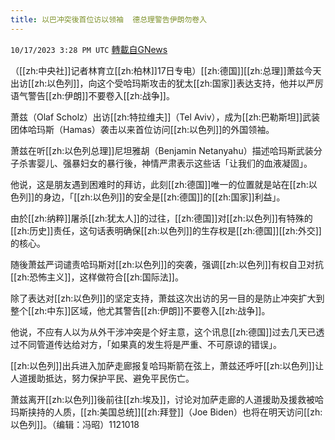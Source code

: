 ```yaml
---
title: 以巴冲突後首位访以领袖  德总理警告伊朗勿卷入
---
```

`10/17/2023 3:28 PM UTC` [轉載自GNews](https://gnews.org/articles/1847155)

（[[zh:中央社]]记者林育立[[zh:柏林]]17日专电）[[zh:德国]][[zh:总理]]萧兹今天出访[[zh:以色列]]，向这个受哈玛斯攻击的犹太[[zh:国家]]表达支持，他并以严厉语气警告[[zh:伊朗]]不要卷入[[zh:战争]]。

萧兹（Olaf Scholz）出访[[zh:特拉维夫]]（Tel Aviv），成为[[zh:巴勒斯坦]]武装团体哈玛斯（Hamas）袭击以来首位访问[[zh:以色列]]的外国领袖。

萧兹在听[[zh:以色列总理]]尼坦雅胡（Benjamin Netanyahu）描述哈玛斯武装分子杀害婴儿、强暴妇女的暴行後，神情严肃表示这些话「让我们的血液凝固」。

他说，这是朋友遇到困难时的拜访，此刻[[zh:德国]]唯一的位置就是站在[[zh:以色列]]的身边，「[[zh:以色列]]的安全是[[zh:德国]]的[[zh:国家]]利益」。

由於[[zh:纳粹]]屠杀[[zh:犹太人]]的过往，[[zh:德国]]对[[zh:以色列]]有特殊的[[zh:历史]]责任，这句话表明确保[[zh:以色列]]的生存权是[[zh:德国]][[zh:外交]]的核心。

随後萧兹严词谴责哈玛斯对[[zh:以色列]]的突袭，强调[[zh:以色列]]有权自卫对抗[[zh:恐怖主义]]，这样做符合[[zh:国际法]]。

除了表达对[[zh:以色列]]的坚定支持，萧兹这次出访的另一目的是防止冲突扩大到整个[[zh:中东]]区域，他尤其警告[[zh:伊朗]]不要卷入[[zh:战争]]。

他说，不应有人以为从外干涉冲突是个好主意，这个讯息[[zh:德国]]过去几天已透过不同管道传达给对方，「如果真的发生将是严重、不可原谅的错误」。

[[zh:以色列]]出兵进入加萨走廊报复哈玛斯箭在弦上，萧兹还呼吁[[zh:以色列]]让人道援助抵达，努力保护平民、避免平民伤亡。

萧兹离开[[zh:以色列]]後前往[[zh:埃及]]，讨论对加萨走廊的人道援助及援救被哈玛斯挟持的人质，[[zh:美国总统]][[zh:拜登]]（Joe Biden）也将在明天访问[[zh:以色列]]。（编辑：冯昭）1121018
